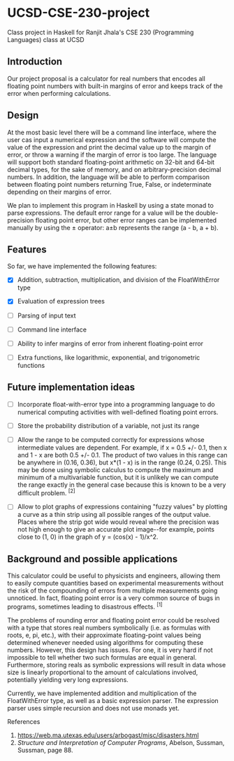 # UCSD-CSE-230-project
Class project in Haskell for Ranjit Jhala's CSE 230 (Programming Languages) class at UCSD

## Introduction

Our project proposal is a calculator for real numbers that encodes all floating point numbers with built-in margins of error and keeps track of the error when performing calculations.

## Design

At the most basic level there will be a command line interface, where the user cas input a numerical expression and the software will compute the value of the expression and print the decimal value up to the margin of error, or throw a warning if the margin of error is too large. The language will support both standard floating-point arithmetic on 32-bit and 64-bit decimal types, for the sake of memory, and on arbitrary-precision decimal numbers. In addition, the language will be able to perform comparison between floating point numbers returning True, False, or indeterminate depending on their margins of error.

We plan to implement this program in Haskell by using a state monad to parse expressions. The default error range for a value will be the double-precision floating point error, but other error ranges can be implemented manually by using the ± operator: a±b represents the range (a - b, a + b).

## Features

So far, we have implemented the following features:

- [x] Addition, subtraction, multiplication, and division of the FloatWithError type

- [x] Evaluation of expression trees

- [ ] Parsing of input text

- [ ] Command line interface

- [ ] Ability to infer margins of error from inherent floating-point error

- [ ] Extra functions, like logarithmic, exponential, and trigonometric functions

## Future implementation ideas

- [ ] Incorporate float-with-error type into a programming language to do numerical computing activities with well-defined floating point errors.

- [ ] Store the probability distribution of a variable, not just its range

- [ ] Allow the range to be computed correctly for expressions whose intermediate values are dependent. For example, if x = 0.5 +/- 0.1, then x and 1 - x are both 0.5 +/- 0.1. The product of two values in this range can be anywhere in (0.16, 0.36), but x*(1 - x) is in the range (0.24, 0.25). This may be done using symbolic calculus to compute the maximum and minimum of a multivariable function, but it is unlikely we can compute the range exactly in the general case because this is known to be a very difficult problem. <sup>[2]</sup>

- [ ] Allow to plot graphs of expressions containing "fuzzy values" by plotting a curve as a thin strip using all possible ranges of the output value. Places where the strip got wide would reveal where the precision was not high enough to give an accurate plot image--for example, points close to (1, 0) in the graph of y = (cos(x) - 1)/x^2.

## Background and possible applications

This calculator could be useful to physicists and engineers, allowing them to easily compute quantities based on experimental measurements without the risk of the compounding of errors from multiple measurements going unnoticed. In fact, floating point error is a very common source of bugs in programs, sometimes leading to disastrous effects. <sup>[1]</sup>

The problems of rounding error and floating point error could be resolved with a type that stores real numbers symbolically (i.e. as formulas with roots, e, pi, etc.), with their approximate floating-point values being determined whenever needed using algorithms for computing these numbers. However, this design has issues. For one, it is very hard if not impossible to tell whether two such formulas are equal in general. Furthermore, storing reals as symbolic expressions will result in data whose size is linearly proportional to the amount of calculations involved, potentially yielding very long expressions.

Currently, we have implemented addition and multiplication of the FloatWithError type, as well as a basic expression parser. The expression parser uses simple recursion and does not use monads yet.

References
1. https://web.ma.utexas.edu/users/arbogast/misc/disasters.html
2. _Structure and Interpretation of Computer Programs_, Abelson, Sussman, Sussman, page 88.
